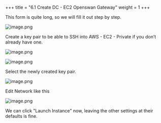 +++
title = "6.1 Create DC - EC2 Openswan Gateway"
weight = 1
+++


This form is quite long, so we will fill it out step by step.


![image.png](/images/004-iv-setup-vpc-dc-resources/006-6-ec2-dc-ec2-openswan-gateway/20-291450-image.png)


Create a key pair to be able to SSH into AWS - EC2 - Private if you don’t already have one.


![image.png](/images/004-iv-setup-vpc-dc-resources/006-6-ec2-dc-ec2-openswan-gateway/20-786168-image.png)


![image.png](/images/004-iv-setup-vpc-dc-resources/006-6-ec2-dc-ec2-openswan-gateway/20-952008-image.png)


Select the newly created key pair.


![image.png](/images/004-iv-setup-vpc-dc-resources/006-6-ec2-dc-ec2-openswan-gateway/20-692356-image.png)


Edit Network like this


![image.png](/images/004-iv-setup-vpc-dc-resources/006-6-ec2-dc-ec2-openswan-gateway/20-922373-image.png)


We can click "Launch Instance" now, leaving the other settings at their defaults is fine.


